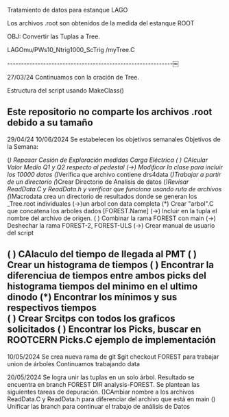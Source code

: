 Tratamiento de datos para estanque LAGO

Los archivos .root son obtenidos de la medida del estanque ROOT

OBJ: Convertir las Tuplas a Tree.

LAGOmu/PWs10_Ntrig1000_ScTrig
/myTree.C

------------------------------------------------------------￼

27/03/24 Continuamos con la cración de Tree. 

Estructura del script usando MakeClass()

Este repositorio no comparte los archivos .root debido a su tamaño
--------------------------------------------------------------

29/04/24
10/06/2024
 Se estabelecen los objetivos semanales
Objetivos de la Semana:

(*) Repasar Cesión de Exploración medidas Carga Eléctrica
( ) CAlcular Valor Medio Q1 y Q2 respecto al pedestal
(->) Modificar la clase para incluir los 10000 datos
    (*)Verifica que archivo contiene drs4data
    (*)Trabajar a partir de un directorio
	(*)Crear Directorio de Analisis de datos
	(*)Revisar ReadData.C y ReadData.h y verificar que funciona usando ruta de archivos
        (*)Macrodata crea un directorio de resultados donde se generan los _Tree.root individuales 
        (->)un arbol con data completa
		(*) Crear "arbol".C que concatena los arboles dados
			[FOREST.Name]
		(->) Incluir en la tupla el nombre del archivo de origen.
		( ) Combinar la rama FOREST con main
		(->) Deshechar la rama FOREST-2, FOREST-ULS
	(->) Crear manual de usuario del script
	 

( ) CAlaculo del tiempo de llegada al PMT
    ( ) Crear un histograma de tiempos
    ( ) Encontrar la diferenciua de tiempos entre ambos picks del histograma tiempos del minimo en el ultimo dinodo
(*) Encontrar los mínimos y sus respectivos tiempos  
( ) Crear Srcitps con todos los graficos solicitados
( ) Encontrar los Picks, buscar en ROOTCERN Picks.C ejemplo de implementación
----------------------------------------------------------
10/05/2024 
Se crea nueva rama de git $git checkout FOREST  para trabajar union de árboles 
Continuamos trabajando data

20/05/2024
Se logra unir las tuplas en un solo árbol. Resultado se encuentra en branch FOREST DIR analysis-FOREST. 
Se plantean las siguientes tareas de depuración.
	()CAmbiar nombre a los archivos ReadData.C y ReadData.h para diferenciar del archivo que está en main
	() Unificar las branch para continuar el trabajo de análisis de Datos

